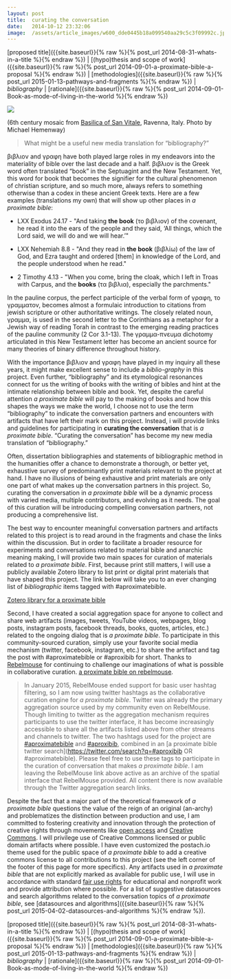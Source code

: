 ```yaml
---
layout:	post
title:	curating the conversation
date:	2014-10-12 23:32:06
image:	/assets/article_images/w600_dde0445b18a099540aa29c5c3f09992c.jpg
---
```

[proposed title]({{site.baseurl}}{% raw %}{% post_url 2014-08-31-whats-in-a-title %}{% endraw %}) | [(hypo)thesis and scope of work]({{site.baseurl}}{% raw %}{% post_url 2014-09-01-a-proximate-bible-a-proposal %}{% endraw %}) | [methodologies]({{site.baseurl}}{% raw %}{% post_url 2015-01-13-pathways-and-fragments %}{% endraw %}) | *bibliography* | [rationale]({{site.baseurl}}{% raw %}{% post_url 2014-09-01-Book-as-mode-of-living-in-the-world %}{% endraw %})

![]({{site.baseurl}}/assets/article_images/w600_dde0445b18a099540aa29c5c3f09992c.jpg)

(6th century mosaic from [Basilica of San Vitale](http://en.m.wikipedia.org/wiki/Basilica_of_San_Vitale#Mosaic_art), Ravenna, Italy. Photo by Michael Hemenway)

> What might be a useful new media translation for “bibliography?”

βιβλιον and γραφη have both played large roles in my endeavors into the materiality of bible over the last decade and a half. βιβλιον is the Greek word often translated “book” in the Septuagint and the New Testament. Yet, this word for book that becomes the signifier for the cultural phenomenon of christian scripture, and so much more, always refers to something otherwise than a codex in these ancient Greek texts. Here are a few examples (translations my own) that will show up other places in *a proximate bible*:

-   LXX Exodus 24.17 - "And taking **the book** (το βιβλιον) of the covenant, he read it into the ears of the people and they said, ‘All things, which the Lord said, we will do and we will hear.’"

-   LXX Nehemiah 8.8 - "And they read in **the book** (βιβλίω) of the law of God, and Ezra taught and ordered \[them\] in knowledge of the Lord, and the people understood when he read."

-   2 Timothy 4.13 - "When you come, bring the cloak, which I left in Troas with Carpus, and the **books** (τα βιβλια), especially the parchments."

In the pauline corpus, the perfect participle of the verbal form of γραφη, το γραμματον, becomes almost a formulaic introduction to citations from jewish scripture or other authoritative writings. The closely related noun, γραμμα, is used in the second letter to the Corinthians as a metaphor for a Jewish way of reading Torah in contrast to the emerging reading practices of the pauline community (2 Cor 3.1-13). The γραμμα-πνευμα dichotomy articulated in this New Testament letter has become an ancient source for many theories of binary difference throughout history.

With the importance βιβλιον and γραφη have played in my inquiry all these years, it might make excellent sense to include a *biblio-graphy* in this project. Even further, “bibliography” and its etymological resonances connect for us the writing of books with the writing of bibles and hint at the intimate relationship between bible and book. Yet, despite the careful attention *a proximate bible* will pay to the making of books and how this shapes the ways we make the world, I choose not to use the term “bibliography” to indicate the conversation partners and encounters with artifacts that have left their mark on this project. Instead, i will provide links and guidelines for participating in **curating the conversation** that is *a proximate bible*. “Curating the conversation” has become my new media translation of “bibliography.”

Often, dissertation bibliographies and statements of bibliographic method in the humanities offer a chance to demonstrate a thorough, or better yet, exhaustive survey of predominantly print materials relevant to the project at hand. I have no illusions of being exhaustive and print materials are only one part of what makes up the conversation partners in this project. So, curating the conversation in *a proximate bible* will be a dynamic process with varied media, multiple contributors, and evolving as it needs. The goal of this curation will be introducing compelling conversation partners, not producing a comprehensive list.

The best way to encounter meaningful conversation partners and artifacts related to this project is to read around in the fragments and chase the links within the discussion. But in order to facilitate a broader resource for experiments and conversations related to material bible and anarchic meaning making, I will provide two main spaces for curation of materials related to *a proximate bible*. First, because print still matters, I will use a publicly available Zotero library to list print or digital print materials that have shaped this project. The link below will take you to an ever changing list of *bibliographic* items tagged with \#aproximatebible.

[Zotero library for a proximate bible](https://www.zotero.org/textualpotential/items/tag/aproximatebible)

Second, I have created a social aggregation space for anyone to collect and share web artifacts (images, tweets, YouTube videos, webpages, blog posts, instagram posts, facebook threads, books, quotes, articles, etc.) related to the ongoing dialog that is *a proximate bible*. To participate in this community-sourced curation, simply use your favorite social media mechanism (twitter, facebook, instagram, etc.) to share the artifact and tag the post with \#aproximatebible or \#aproxibib for short. Thanks to [Rebelmouse](http://www.rebelmouse.com) for continuing to challenge our imaginations of what is possible in collaborative curation. [a proximate bible on rebelmouse](https://www.rebelmouse.com/aproximatebible/).

> In January 2015, RebelMouse ended support for basic user hashtag filtering, so I am now using twitter hashtags as the collaborative curation engine for *a proximate bible*. Twitter was already the primary aggregation source used by my community even on RebelMouse. Though limiting to twitter as the aggregation mechanism requires participants to use the twitter interface, it has become increasingly accessible to share all the artifacts listed above from other streams and channels to twitter. The two hashtags used for the project are [\#aproximatebible](https://twitter.com/hashtag/aproximatebible) and [\#aproxibib](https://twitter.com/hashtag/aproxibib), combined in an [a proximate bible twitter search](https://twitter.com/search?q=#aproxibib OR #aproximatebible). Please feel free to use these tags to participate in the curation of conversation that makes *a proximate bible*. I am leaving the RebelMouse link above active as an archive of the spatial interface that RebelMouse provided. All content there is now available through the Twitter aggregation search links.

Despite the fact that a major part of the theoretical framework of *a proximate bible* questions the value of the reign of an original (an-archy) and problematizes the distinction between production and use, I am committed to fostering creativity and innovation through the protection of creative rights through movements like [open access](http://www.sparc.arl.org/issues/open-access) and [Creative Commons](http://creativecommons.org). I will privilege use of Creative Commons licensed or public domain artifacts where possible. I have even customized the postach.io theme used for the public space of *a proximate bible* to add a creative commons license to all contributions to this project (see the left corner of the footer of this page for more specifics). Any artifacts used in *a proximate bible* that are not explicitly marked as available for public use, I will use in accordance with standard [fair use rights](http://www.cmsimpact.org/fair-use/related-materials/codes/code-best-practices-fair-use-scholarly-research-communication) for educational and nonprofit work and provide attribution where possible. For a list of suggestive datasources and search algorithms related to the conversation topics of *a proximate bible*, see [datasources and algorithms]({{site.baseurl}}{% raw %}{% post_url 2015-04-02-datasources-and-algorithms %}{% endraw %}).

[proposed title]({{site.baseurl}}{% raw %}{% post_url 2014-08-31-whats-in-a-title %}{% endraw %}) | [(hypo)thesis and scope of work]({{site.baseurl}}{% raw %}{% post_url 2014-09-01-a-proximate-bible-a-proposal %}{% endraw %}) | [methodologies]({{site.baseurl}}{% raw %}{% post_url 2015-01-13-pathways-and-fragments %}{% endraw %}) | *bibliography* | [rationale]({{site.baseurl}}{% raw %}{% post_url 2014-09-01-Book-as-mode-of-living-in-the-world %}{% endraw %})
